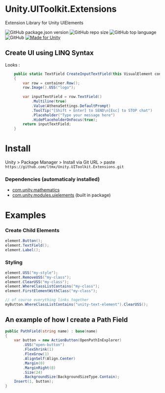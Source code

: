 # Unity.UIToolkit.Extensions  
Extension Library for Unity UIElements


![GitHub package.json version](https://img.shields.io/github/package-json/v/ltmx/Unity.UIToolkit.Extensions?color=blueviolet&style=for-the-badge)
![GitHub repo size](https://img.shields.io/github/repo-size/ltmx/Unity.UIToolkit.Extensions?style=for-the-badge)
![GitHub top language](https://img.shields.io/github/languages/top/ltmx/Unity.UIToolkit.Extensions?color=success&style=for-the-badge)
![GitHub](https://img.shields.io/github/license/ltmx/Unity.UIToolkit.Extensions?style=for-the-badge)
[![Made for Unity](https://img.shields.io/badge/Made%20for-Unity-57b9d3.svg?style=for-the-badge&logo=unity&color=blueviolet)](https://unity3d.com)
<!--
[![openupm](https://img.shields.io/npm/v/com.ltmx.mathematics.mathx?label=openupm&style=for-the-badge&registry_uri=https://package.openupm.com)](https://openupm.com/packages/com.ltmx.mathematics.mathx)
-->

## Create UI using LINQ Syntax
Looks :
```cs
    public static TextField CreateInputTextField(this VisualElement container)
    {
        var row = container.Row();
        row.Image().USS("logo");
        
        var inputTextField = row.TextField()
            .Multiline(true)
            .Value(AthenaSettings.DefaultPrompt)
            .ToolTip("[Shift + Enter] to SEND\n[Esc] to STOP chat")
            .Placeholder("Type your message here")
            .HidePlaceholderOnFocus(true);
        return inputTextField;
    }
```

# Install

Unity > Package Manager > Install via Git URL > paste `https://github.com/ltmx/Unity.UIToolkit.Extensions.git`

### Dependencies (automaticaly installed)
- [com.unity.mathematics](https://docs.unity3d.com/Packages/com.unity.mathematics@1.3/manual/index.html)
- [com.unity.modules.uielements](https://docs.unity3d.com/Manual/UIElements.html) (built in package)


# Examples

### Create Child Elements
```cs
element.Button();
element.TextField();
element.Label();
```

### Styling

```cs
element.USS("my-style");
element.RemoveUSS("my-class");
element.ClearUSS("my-class");
element.WhereClassListContains("my-class");
element.FirstElementWithClass("my-class");

// of course everything links together
myButton.WhereClassListContains("unity-text-element").ClearUSS();
```

## An example of how I create a Path Field

```cs
public PathField(string name) : base(name)
{
    var button = new ActionButton(OpenPathInExplorer)
        .USS("open-button")
        .FlexShrink(1)
        .FlexGrow(1)
        .AlignSelf(Align.Center)
        .Margin(0)
        .MarginRight(8)
        .Size(24)
        .BackgroundSize(BackgroundSizeType.Contain);
    Insert(1, button);
}
```
